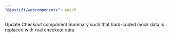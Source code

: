 ```yaml
---
"@justifi/webcomponents": patch
---
```


Update Checkout component Summary such that hard-coded mock data is replaced with real checkout data
